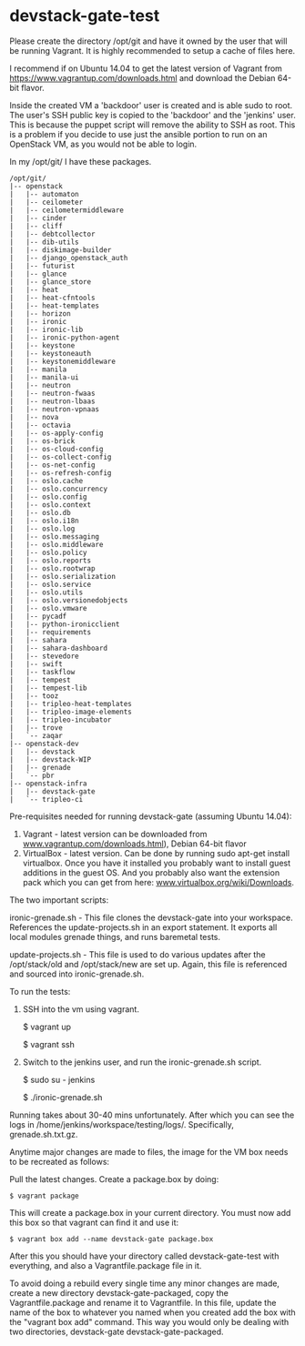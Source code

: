 # devstack-gate-test

Please create the directory /opt/git and have it owned by the user that will be
running Vagrant. It is highly recommended to setup a cache of files here.

I recommend if on Ubuntu 14.04 to get the latest version of Vagrant from
https://www.vagrantup.com/downloads.html and download the Debian 64-bit flavor.

Inside the created VM a 'backdoor' user is created and is able sudo to root.
The user's SSH public key is copied to the 'backdoor' and the 'jenkins' user.
This is because the puppet script will remove the ability to SSH as root. This
is a problem if you decide to use just the ansible portion to run on an
OpenStack VM, as you would not be able to login.


In my /opt/git/ I have these packages.

    /opt/git/
    |-- openstack
    |   |-- automaton
    |   |-- ceilometer
    |   |-- ceilometermiddleware
    |   |-- cinder
    |   |-- cliff
    |   |-- debtcollector
    |   |-- dib-utils
    |   |-- diskimage-builder
    |   |-- django_openstack_auth
    |   |-- futurist
    |   |-- glance
    |   |-- glance_store
    |   |-- heat
    |   |-- heat-cfntools
    |   |-- heat-templates
    |   |-- horizon
    |   |-- ironic
    |   |-- ironic-lib
    |   |-- ironic-python-agent
    |   |-- keystone
    |   |-- keystoneauth
    |   |-- keystonemiddleware
    |   |-- manila
    |   |-- manila-ui
    |   |-- neutron
    |   |-- neutron-fwaas
    |   |-- neutron-lbaas
    |   |-- neutron-vpnaas
    |   |-- nova
    |   |-- octavia
    |   |-- os-apply-config
    |   |-- os-brick
    |   |-- os-cloud-config
    |   |-- os-collect-config
    |   |-- os-net-config
    |   |-- os-refresh-config
    |   |-- oslo.cache
    |   |-- oslo.concurrency
    |   |-- oslo.config
    |   |-- oslo.context
    |   |-- oslo.db
    |   |-- oslo.i18n
    |   |-- oslo.log
    |   |-- oslo.messaging
    |   |-- oslo.middleware
    |   |-- oslo.policy
    |   |-- oslo.reports
    |   |-- oslo.rootwrap
    |   |-- oslo.serialization
    |   |-- oslo.service
    |   |-- oslo.utils
    |   |-- oslo.versionedobjects
    |   |-- oslo.vmware
    |   |-- pycadf
    |   |-- python-ironicclient
    |   |-- requirements
    |   |-- sahara
    |   |-- sahara-dashboard
    |   |-- stevedore
    |   |-- swift
    |   |-- taskflow
    |   |-- tempest
    |   |-- tempest-lib
    |   |-- tooz
    |   |-- tripleo-heat-templates
    |   |-- tripleo-image-elements
    |   |-- tripleo-incubator
    |   |-- trove
    |   `-- zaqar
    |-- openstack-dev
    |   |-- devstack
    |   |-- devstack-WIP
    |   |-- grenade
    |   `-- pbr
    |-- openstack-infra
    |   |-- devstack-gate
    |   `-- tripleo-ci


Pre-requisites needed for running devstack-gate (assuming Ubuntu 14.04):

1. Vagrant - latest version can be downloaded from www.vagrantup.com/downloads.html), Debian 64-bit flavor
2. VirtualBox - latest version. Can be done by running sudo apt-get install virtualbox. Once you have it installed
you probably want to install guest additions in the guest OS. And you probably also want the extension pack which
you can get from here: www.virtualbox.org/wiki/Downloads.


The two important scripts:

ironic-grenade.sh - This file clones the devstack-gate into your workspace. References the update-projects.sh in an
export statement. It exports all local modules grenade things, and runs baremetal tests.

update-projects.sh - This file is used to do various updates after the /opt/stack/old and /opt/stack/new are
set up. Again, this file is referenced and sourced into ironic-grenade.sh.


To run the tests:

1. SSH into the vm using vagrant.

	$ vagrant up

	$ vagrant ssh

2. Switch to the jenkins user, and run the ironic-grenade.sh script.

	$ sudo su - jenkins

	$ ./ironic-grenade.sh

Running takes about 30-40 mins unfortunately. After which you can see the logs in /home/jenkins/workspace/testing/logs/. Specifically, grenade.sh.txt.gz.



Anytime major changes are made to files, the image for the VM box needs to be recreated
as follows:

Pull the latest changes. Create a package.box by doing:

	$ vagrant package

This will create a package.box in your current directory. You must now add this box so that vagrant can find it and use it:

	$ vagrant box add --name devstack-gate package.box


After this you should have your directory called devstack-gate-test with everything, and also a Vagrantfile.package
file in it.

To avoid doing a rebuild every single time any minor changes are made, create a new directory
devstack-gate-packaged, copy the Vagrantfile.package and rename it to Vagrantfile. In this file,
update the name of the box to whatever you named when you created add the box with the
"vagrant box add" command. This way you would only be dealing with two directories, devstack-gate
devstack-gate-packaged.

